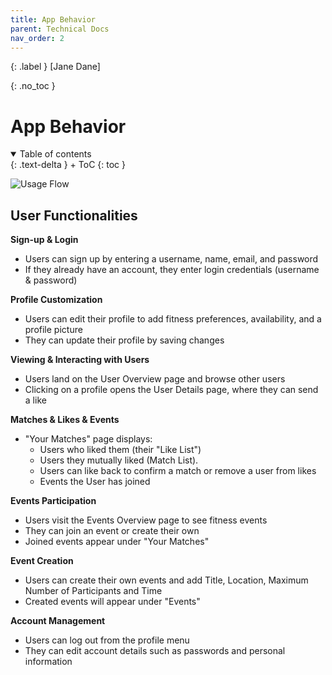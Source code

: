 ```yaml
---
title: App Behavior
parent: Technical Docs
nav_order: 2
---
```


{: .label }
[Jane Dane]

{: .no_toc }
# App Behavior

<details open markdown="block">
{: .text-delta }
<summary>Table of contents</summary>
+ ToC
{: toc }
</details>

![Usage Flow](//fitconnect/docs/assets/images/Usage-Flow.png)

## User Functionalities

**Sign-up & Login**

- Users can sign up by entering a username, name, email, and password
- If they already have an account, they enter login credentials (username & password)

**Profile Customization**

- Users can edit their profile to add fitness preferences, availability, and a profile picture
- They can update their profile by saving changes

**Viewing & Interacting with Users**

- Users land on the User Overview page and browse other users
- Clicking on a profile opens the User Details page, where they can send a like

**Matches & Likes & Events**

- "Your Matches" page displays:
    - Users who liked them (their "Like List")
    - Users they mutually liked (Match List).
    - Users can like back to confirm a match or remove a user from likes
    - Events the User has joined

**Events Participation**

- Users visit the Events Overview page to see fitness events
- They can join an event or create their own
- Joined events appear under "Your Matches"

**Event Creation**

- Users can create their own events and add Title, Location, Maximum Number of Participants and Time
- Created events will appear under "Events"

**Account Management**

- Users can log out from the profile menu
- They can edit account details such as passwords and personal information